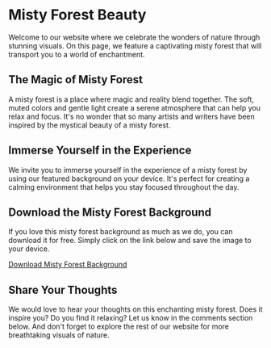 <!--font:Poppins-->

# Misty Forest Beauty

Welcome to our website where we celebrate the wonders of nature through stunning visuals. On this page, we feature a captivating misty forest that will transport you to a world of enchantment.

## The Magic of Misty Forest

A misty forest is a place where magic and reality blend together. The soft, muted colors and gentle light create a serene atmosphere that can help you relax and focus. It's no wonder that so many artists and writers have been inspired by the mystical beauty of a misty forest.

## Immerse Yourself in the Experience

We invite you to immerse yourself in the experience of a misty forest by using our featured background on your device. It's perfect for creating a calming environment that helps you stay focused throughout the day.

## Download the Misty Forest Background

If you love this misty forest background as much as we do, you can download it for free. Simply click on the link below and save the image to your device.

[Download Misty Forest Background](https://example.com/misty-forest-background)

## Share Your Thoughts

We would love to hear your thoughts on this enchanting misty forest. Does it inspire you? Do you find it relaxing? Let us know in the comments section below. And don't forget to explore the rest of our website for more breathtaking visuals of nature.

<!--

Write me markdown content of website with wallpaper:

"A forest with a misty background"

The header of the page should not be copy of the text but rather a real content of the website which is using this wallpaper.


---


# Misty Forest Wallpaper

Welcome to our website featuring a stunning wallpaper of a misty forest. 

## About the Wallpaper

This wallpaper captures the serene beauty of a forest shrouded in mist. The soft, muted colors and gentle light create a tranquil atmosphere that can help you relax and focus.

## Download the Wallpaper

If you love this wallpaper as much as we do, you can download it for free. Simply click on the link below and save the image to your device.

[Download Misty Forest Wallpaper](https://example.com/misty-forest-wallpaper)

## Using the Wallpaper

Feel free to use this wallpaper on your desktop or mobile device. It's perfect for creating a calming background that helps you stay focused throughout the day.

## Share Your Thoughts

We would love to hear your thoughts on this wallpaper. Do you find it relaxing? Does it inspire you? Let us know in the comments section below.


---


Heading should not include word "wallpaper". The website should not be about the wallpaper itself, wallpaper is just a related background, rewrite whole content.


---


# Explore the Mystical Beauty of a Misty Forest

Welcome to our website where we celebrate the beauty of nature through stunning visuals. In this page, we feature an awe-inspiring misty forest that will transport you to another world.

## The Magic of a Misty Forest

There's something truly magical about a forest shrouded in mist. The soft, muted colors and gentle light create a tranquil atmosphere that can help you relax and focus. It's no wonder that so many artists and writers have been inspired by the mystical beauty of a misty forest.

## Immerse Yourself in the Experience

We invite you to immerse yourself in the experience of a misty forest by using our featured background on your desktop or mobile device. It's perfect for creating a calming environment that helps you stay focused throughout the day.

## Download the Misty Forest Background

If you love this misty forest background as much as we do, you can download it for free. Simply click on the link below and save the image to your device.

[Download Misty Forest Background](https://example.com/misty-forest-background)

## Share Your Thoughts

We would love to hear your thoughts on this mystical misty forest. Does it inspire you? Do you find it relaxing? Let us know in the comments section below. And don't forget to explore the rest of our website for more breathtaking visuals of nature.


---


Heading is too long, rewrite whole content.


---


# Discover the Enchanting Beauty of a Misty Forest

Welcome to our website where we showcase the wonders of nature through stunning visuals. In this page, we feature a captivating misty forest that will transport you to a world of enchantment.

## The Magic of a Misty Forest

A misty forest is a place where magic and reality intertwine. The soft, muted colors and gentle light create a serene atmosphere that can help you relax and focus. It's no surprise that so many artists and writers have been inspired by the mystical beauty of a misty forest.

## Immerse Yourself in the Experience

We invite you to immerse yourself in the experience of a misty forest by using our featured background on your device. It's perfect for creating a calming environment that helps you stay focused throughout the day.

## Download the Misty Forest Background

If you love this misty forest background as much as we do, you can download it for free. Simply click on the link below and save the image to your device.

[Download Misty Forest Background](https://example.com/misty-forest-background)

## Share Your Thoughts

We would love to hear your thoughts on this enchanting misty forest. Does it inspire you? Do you find it relaxing? Let us know in the comments section below. And don't forget to explore the rest of our website for more breathtaking visuals of nature.


---


Heading is too long, rewrite whole content.


---


# Mystical Beauty of Misty Forest

Welcome to our website where we celebrate the wonders of nature through stunning visuals. On this page, we feature a captivating misty forest that will transport you to a world of enchantment.

## The Magic of Misty Forest

A misty forest is a place where magic and reality blend together. The soft, muted colors and gentle light create a serene atmosphere that can help you relax and focus. It's no wonder that so many artists and writers have been inspired by the mystical beauty of a misty forest.

## Immerse Yourself in the Experience

We invite you to immerse yourself in the experience of a misty forest by using our featured background on your device. It's perfect for creating a calming environment that helps you stay focused throughout the day.

## Download the Misty Forest Background

If you love this misty forest background as much as we do, you can download it for free. Simply click on the link below and save the image to your device.

[Download Misty Forest Background](https://example.com/misty-forest-background)

## Share Your Thoughts

We would love to hear your thoughts on this enchanting misty forest. Does it inspire you? Do you find it relaxing? Let us know in the comments section below. And don't forget to explore the rest of our website for more breathtaking visuals of nature.


---


Write me a Google font which is best fitting for the website.

Pick from the list:
- Open Sans
- Alegreya
- Lato
- Montserrat
- Inter
- Roboto
- Futura
- Raleway
- Barlow Condensed
- IBM Plex Sans
- Dancing Script
- Poppins
- Great Vibes
- Orbitron
- Playfair Display
- Exo 2
- Lobster


Write just the font name nothing else.


---


Poppins

-->
